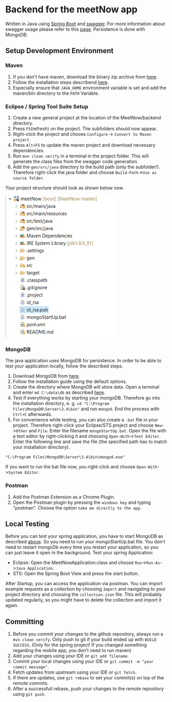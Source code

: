 # Backend for the meetNow app
Written in Java using [Spring Boot](https://projects.spring.io/spring-boot) and [swagger](http://swagger.io/). For more information about swagger 
usage please refer to this [page](./src/main/resources/README.md). Persistence is done with MongoDB.

## Setup Development Environment
### Maven
1. If you don't have maven, download the binary zip archive from [here](https://maven.apache.org/download.cgi).
2. Follow the installation steps describend [here](https://maven.apache.org/install.html).
3. Especially ensure that `JAVA_HOME` environment variable is set and add the maven/bin directory to the `PATH` Variable.

### Eclipse / Spring Tool Suite Setup
1. Create a new general project at the location of the MeetNow/backend directory.
2. Press `F5`(refresh) on the project. The subfolders should now appear.
3. Right-click the project and chooes `Configure` -> `Convert to Maven project`.
4. Press `Alt+F5` to update the maven project and download necessary dependencies.
5. Run `mvn clean verify` in a terminal in the project folder. This will generate the class files from the swagger code generation.
6. Add the `gen/src/java` directory to the build path (only the subfolder!). Therefore right-click the java folder and choose 
`Build-Path`->`Use as source folder`.

Your project structure should look as shown below now.

![folderStructure](./folderStructure.png "Folder structure in the maven project")

### MongoDB
The java application uses MongoDB for persistence. In order to be able to test your application locally, follow the described steps.
1. Download MongoDB from [here](https://www.mongodb.com/download-center#community).
2. Follow the installation guide using the default options.
3. Create the directory where MongoDB will store data. Open a terminal and enter `md C:\data\db` as described [here](https://docs.mongodb.com/manual/tutorial/install-mongodb-on-windows/#run-mongodb-community-edition).
4. Test if everything works by starting your mongoDB. Therefore go into the installation directory, e. g. `cd "C:\Program Files\MongoDB\Server\3.4\bin"`
and run `mongod`. End the process with `Ctrl+C` afterwards.
5. For convenience while testing, you can also create a `.bat` file in your project. Therefore right-click your Eclipse/STS project and choose `New`->`Other` and  `File`. Enter the filename `mongoStartUp.bat`. Open the file with a text editor by right-clicking it and choosing `Open-With`->`Text Editor`.
Enter the following line and save the file (the specified path has to match your installation directory).
```
"C:\Program Files\MongoDB\Server\3.4\bin\mongod.exe"
```
If you want to run the bat file now, you right-click and choose `Open-With`->`System Editor`.

### Postman
1. Add the Postman Extension as a Chrome Plugin.
2. Open the Postman plugin by pressing the `windows key` and typing "postman". Choose the option `take me directly to the app`.

## Local Testing
Before you can test your spring application, you have to start MongoDB as described [above](#mongodb). So you need to run your mongoStartUp.bat file. You don't need to restart mongoDb every time you restart your application, so you can just leave it open in the background.
Test your spring Application:
- Eclipse: Open the MeetNowApplication.class and choose `Run`->`Run-As`->`Java Application`.
- STS: Open the Spring Boot View and press the start button.

After Startup, you can access the application via postman. You can import example requests as a collection by choosing `Import` and navigating to your project directory and choosing the `collection.json` file. This will probably updated regularly, so you might have to delete the collection and import it again.

## Committing
1. Before you commit your changes to the github repository, always run a `mvn clean verify`. Only push to git if your build ended up with
`BUILD SUCCESS`. (Only for the spring project! If you changed something regarding the mobile app, you don't need to run maven)
2. Add your changes using your IDE or `git add filename`.
3. Commit your local changes using your IDE or `git commit -m "your commit message"`.
4. Fetch updates from upstream using your IDE or `git fetch`.
5. If there are updates, use `git rebase` to set your commit(s) on top of the remote commits.
6. After a successfull rebase, push your changes to the remote repository using `git push`.

